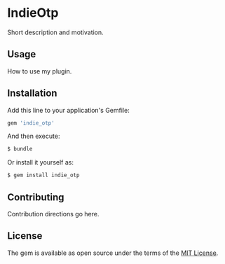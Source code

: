 # IndieOtp
Short description and motivation.

## Usage
How to use my plugin.

## Installation
Add this line to your application's Gemfile:

```ruby
gem 'indie_otp'
```

And then execute:
```bash
$ bundle
```

Or install it yourself as:
```bash
$ gem install indie_otp
```

## Contributing
Contribution directions go here.

## License
The gem is available as open source under the terms of the [MIT License](https://opensource.org/licenses/MIT).
